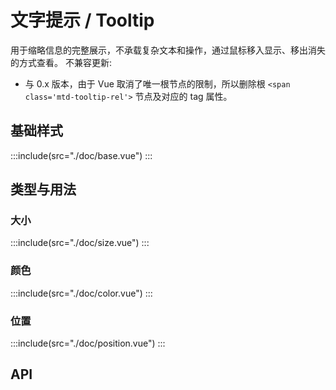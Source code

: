<style lang="scss">
.demo-tooltip {
  .box {
    width: 500px;
    margin: 0 auto;
    .top {
      text-align: center;
    }

    .left {
      float: left;
      width: 60px;
    }

    .right {
      float: right;
      width: 60px;
    }

    .bottom {
      clear: both;
      text-align: center;
    }

    .top .mtd-btn,
    .bottom .mtd-btn {
      margin: 4px;
    }

    .left .mtd-btn,
    .right .mtd-btn {
      margin: 8px 10px;
    }
  }
}
</style>
# 文字提示 / Tooltip
用于缩略信息的完整展示，不承载复杂文本和操作，通过鼠标移入显示、移出消失的方式查看。
不兼容更新:
 - 与 0.x 版本，由于 Vue 取消了唯一根节点的限制，所以删除根 `<span class='mtd-tooltip-rel'>` 节点及对应的 tag 属性。
## 基础样式
:::include(src="./doc/base.vue")
:::

## 类型与用法
### 大小 <design-tag></design-tag>
:::include(src="./doc/size.vue")
:::

### 颜色 <design-tag></design-tag>
:::include(src="./doc/color.vue")
:::

### 位置 <design-tag></design-tag>
:::include(src="./doc/position.vue")
:::

## API
<api-doc name="Tooltip" :doc="require('./api.json')"></api-doc>
